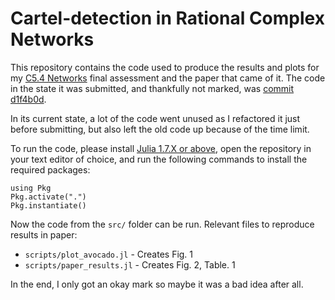 # Cartel-detection in Rational Complex Networks
This repository contains the code used to produce the results and plots for my [C5.4 Networks](https://courses-archive.maths.ox.ac.uk/node/49460) final assessment and the paper that came of it. The code in the state it was submitted, and thankfully not marked, was [commit d1f4b0d](https://github.com/jacobusmmsmit/network_cartels/commit/d1f4b0d509d8fa8b8dee779650c30521ff057c6a).

In its current state, a lot of the code went unused as I refactored it just before submitting, but also left the old code up because of the time limit.

To run the code, please install [Julia 1.7.X or above](https://julialang.org/downloads/), open the repository in your text editor of choice, and run the following commands to install the required packages:
```
using Pkg
Pkg.activate(".")
Pkg.instantiate()
```

Now the code from the `src/` folder can be run. Relevant files to reproduce results in paper:
* `scripts/plot_avocado.jl` - Creates Fig. 1
* `scripts/paper_results.jl` - Creates Fig. 2, Table. 1

In the end, I only got an okay mark so maybe it was a bad idea after all.
